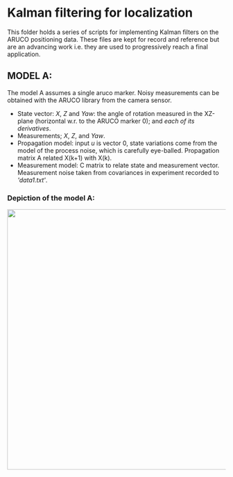 # Kalman filtering for localization

This folder holds a series of scripts for implementing Kalman filters on the ARUCO positioning data. These files are kept for record and reference but are an advancing work i.e. they are used to progressively reach a final application.

## MODEL A:
The model A assumes a single aruco marker. Noisy measurements can be obtained with the ARUCO library from the camera sensor.
- State vector: *X*, *Z* and *Yaw*: the angle of rotation measured in the XZ-plane (horizontal w.r. to the ARUCO marker 0); and *each of its derivatives*.
- Measurements; *X*, *Z*, and *Yaw*.
- Propagation model: input *u* is vector 0, state variations come from the model of the process noise, which is carefully eye-balled. Propagation matrix A related X(k+1) with X(k).
- Measurement model: C matrix to relate state and measurement vector. Measurement noise taken from covariances in experiment recorded to *'data1.txt'*.

### Depiction of the model A:
<img src="https://user-images.githubusercontent.com/63670587/115956596-efb17e00-a4fd-11eb-897a-353c3b12e874.jpeg" width="600">
